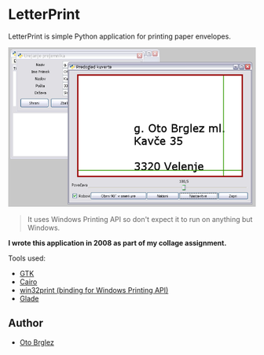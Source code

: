 # LetterPrint

LetterPrint is simple Python application for printing paper envelopes.

![LetterPrint](shoot.jpg)

> It uses Windows Printing API so don't expect it to run on anything but Windows.

**I wrote this application in 2008 as part of my collage assignment.**

Tools used:

- [GTK](http://www.gtk.org/)
- [Cairo](http://cairographics.org/examples/)
- [win32print (binding for Windows Printing API)](http://timgolden.me.uk/pywin32-docs/win32print.html)
- [Glade](https://glade.gnome.org/)

## Author
- [Oto Brglez](http://github.com/otobrglez)
